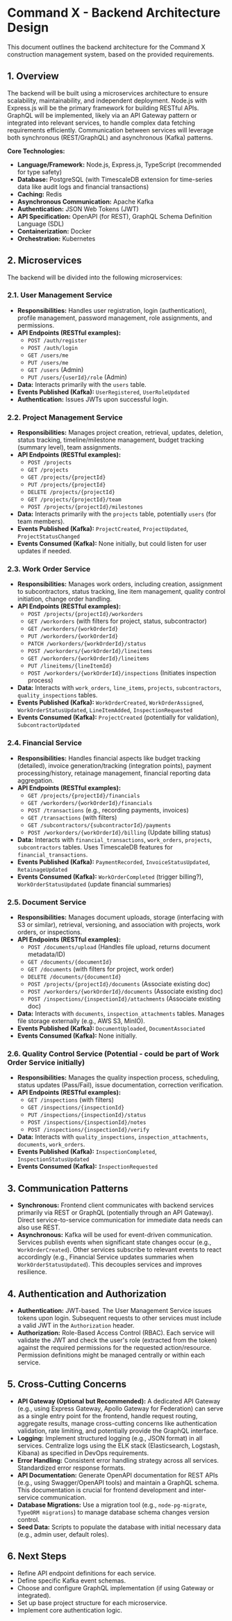 # Command X - Backend Architecture Design

This document outlines the backend architecture for the Command X construction management system, based on the provided requirements.

## 1. Overview

The backend will be built using a microservices architecture to ensure scalability, maintainability, and independent deployment. Node.js with Express.js will be the primary framework for building RESTful APIs. GraphQL will be implemented, likely via an API Gateway pattern or integrated into relevant services, to handle complex data fetching requirements efficiently. Communication between services will leverage both synchronous (REST/GraphQL) and asynchronous (Kafka) patterns.

**Core Technologies:**

*   **Language/Framework:** Node.js, Express.js, TypeScript (recommended for type safety)
*   **Database:** PostgreSQL (with TimescaleDB extension for time-series data like audit logs and financial transactions)
*   **Caching:** Redis
*   **Asynchronous Communication:** Apache Kafka
*   **Authentication:** JSON Web Tokens (JWT)
*   **API Specification:** OpenAPI (for REST), GraphQL Schema Definition Language (SDL)
*   **Containerization:** Docker
*   **Orchestration:** Kubernetes

## 2. Microservices

The backend will be divided into the following microservices:

### 2.1. User Management Service
*   **Responsibilities:** Handles user registration, login (authentication), profile management, password management, role assignments, and permissions.
*   **API Endpoints (RESTful examples):**
    *   `POST /auth/register`
    *   `POST /auth/login`
    *   `GET /users/me`
    *   `PUT /users/me`
    *   `GET /users` (Admin)
    *   `PUT /users/{userId}/role` (Admin)
*   **Data:** Interacts primarily with the `users` table.
*   **Events Published (Kafka):** `UserRegistered`, `UserRoleUpdated`
*   **Authentication:** Issues JWTs upon successful login.

### 2.2. Project Management Service
*   **Responsibilities:** Manages project creation, retrieval, updates, deletion, status tracking, timeline/milestone management, budget tracking (summary level), team assignments.
*   **API Endpoints (RESTful examples):**
    *   `POST /projects`
    *   `GET /projects`
    *   `GET /projects/{projectId}`
    *   `PUT /projects/{projectId}`
    *   `DELETE /projects/{projectId}`
    *   `GET /projects/{projectId}/team`
    *   `POST /projects/{projectId}/milestones`
*   **Data:** Interacts primarily with the `projects` table, potentially `users` (for team members).
*   **Events Published (Kafka):** `ProjectCreated`, `ProjectUpdated`, `ProjectStatusChanged`
*   **Events Consumed (Kafka):** None initially, but could listen for user updates if needed.

### 2.3. Work Order Service
*   **Responsibilities:** Manages work orders, including creation, assignment to subcontractors, status tracking, line item management, quality control initiation, change order handling.
*   **API Endpoints (RESTful examples):**
    *   `POST /projects/{projectId}/workorders`
    *   `GET /workorders` (with filters for project, status, subcontractor)
    *   `GET /workorders/{workOrderId}`
    *   `PUT /workorders/{workOrderId}`
    *   `PATCH /workorders/{workOrderId}/status`
    *   `POST /workorders/{workOrderId}/lineitems`
    *   `GET /workorders/{workOrderId}/lineitems`
    *   `PUT /lineitems/{lineItemId}`
    *   `POST /workorders/{workOrderId}/inspections` (Initiates inspection process)
*   **Data:** Interacts with `work_orders`, `line_items`, `projects`, `subcontractors`, `quality_inspections` tables.
*   **Events Published (Kafka):** `WorkOrderCreated`, `WorkOrderAssigned`, `WorkOrderStatusUpdated`, `LineItemAdded`, `InspectionRequested`
*   **Events Consumed (Kafka):** `ProjectCreated` (potentially for validation), `SubcontractorUpdated`

### 2.4. Financial Service
*   **Responsibilities:** Handles financial aspects like budget tracking (detailed), invoice generation/tracking (integration points), payment processing/history, retainage management, financial reporting data aggregation.
*   **API Endpoints (RESTful examples):**
    *   `GET /projects/{projectId}/financials`
    *   `GET /workorders/{workOrderId}/financials`
    *   `POST /transactions` (e.g., recording payments, invoices)
    *   `GET /transactions` (with filters)
    *   `GET /subcontractors/{subcontractorId}/payments`
    *   `POST /workorders/{workOrderId}/billing` (Update billing status)
*   **Data:** Interacts with `financial_transactions`, `work_orders`, `projects`, `subcontractors` tables. Uses TimescaleDB features for `financial_transactions`.
*   **Events Published (Kafka):** `PaymentRecorded`, `InvoiceStatusUpdated`, `RetainageUpdated`
*   **Events Consumed (Kafka):** `WorkOrderCompleted` (trigger billing?), `WorkOrderStatusUpdated` (update financial summaries)

### 2.5. Document Service
*   **Responsibilities:** Manages document uploads, storage (interfacing with S3 or similar), retrieval, versioning, and association with projects, work orders, or inspections.
*   **API Endpoints (RESTful examples):**
    *   `POST /documents/upload` (Handles file upload, returns document metadata/ID)
    *   `GET /documents/{documentId}`
    *   `GET /documents` (with filters for project, work order)
    *   `DELETE /documents/{documentId}`
    *   `POST /projects/{projectId}/documents` (Associate existing doc)
    *   `POST /workorders/{workOrderId}/documents` (Associate existing doc)
    *   `POST /inspections/{inspectionId}/attachments` (Associate existing doc)
*   **Data:** Interacts with `documents`, `inspection_attachments` tables. Manages file storage externally (e.g., AWS S3, MinIO).
*   **Events Published (Kafka):** `DocumentUploaded`, `DocumentAssociated`
*   **Events Consumed (Kafka):** None initially.

### 2.6. Quality Control Service (Potential - could be part of Work Order Service initially)
*   **Responsibilities:** Manages the quality inspection process, scheduling, status updates (Pass/Fail), issue documentation, correction verification.
*   **API Endpoints (RESTful examples):**
    *   `GET /inspections` (with filters)
    *   `GET /inspections/{inspectionId}`
    *   `PUT /inspections/{inspectionId}/status`
    *   `POST /inspections/{inspectionId}/notes`
    *   `POST /inspections/{inspectionId}/verify`
*   **Data:** Interacts with `quality_inspections`, `inspection_attachments`, `documents`, `work_orders`.
*   **Events Published (Kafka):** `InspectionCompleted`, `InspectionStatusUpdated`
*   **Events Consumed (Kafka):** `InspectionRequested`

## 3. Communication Patterns

*   **Synchronous:** Frontend client communicates with backend services primarily via REST or GraphQL (potentially through an API Gateway). Direct service-to-service communication for immediate data needs can also use REST.
*   **Asynchronous:** Kafka will be used for event-driven communication. Services publish events when significant state changes occur (e.g., `WorkOrderCreated`). Other services subscribe to relevant events to react accordingly (e.g., Financial Service updates summaries when `WorkOrderStatusUpdated`). This decouples services and improves resilience.

## 4. Authentication and Authorization

*   **Authentication:** JWT-based. The User Management Service issues tokens upon login. Subsequent requests to other services must include a valid JWT in the `Authorization` header.
*   **Authorization:** Role-Based Access Control (RBAC). Each service will validate the JWT and check the user's role (extracted from the token) against the required permissions for the requested action/resource. Permission definitions might be managed centrally or within each service.

## 5. Cross-Cutting Concerns

*   **API Gateway (Optional but Recommended):** A dedicated API Gateway (e.g., using Express Gateway, Apollo Gateway for Federation) can serve as a single entry point for the frontend, handle request routing, aggregate results, manage cross-cutting concerns like authentication validation, rate limiting, and potentially provide the GraphQL interface.
*   **Logging:** Implement structured logging (e.g., JSON format) in all services. Centralize logs using the ELK stack (Elasticsearch, Logstash, Kibana) as specified in DevOps requirements.
*   **Error Handling:** Consistent error handling strategy across all services. Standardized error response formats.
*   **API Documentation:** Generate OpenAPI documentation for REST APIs (e.g., using Swagger/OpenAPI tools) and maintain a GraphQL schema. This documentation is crucial for frontend development and inter-service communication.
*   **Database Migrations:** Use a migration tool (e.g., `node-pg-migrate`, `TypeORM migrations`) to manage database schema changes version control.
*   **Seed Data:** Scripts to populate the database with initial necessary data (e.g., admin user, default roles).

## 6. Next Steps

*   Refine API endpoint definitions for each service.
*   Define specific Kafka event schemas.
*   Choose and configure GraphQL implementation (if using Gateway or integrated).
*   Set up base project structure for each microservice.
*   Implement core authentication logic.

